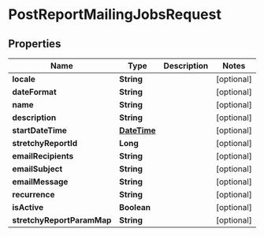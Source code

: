 
# PostReportMailingJobsRequest

## Properties
Name | Type | Description | Notes
------------ | ------------- | ------------- | -------------
**locale** | **String** |  |  [optional]
**dateFormat** | **String** |  |  [optional]
**name** | **String** |  |  [optional]
**description** | **String** |  |  [optional]
**startDateTime** | [**DateTime**](DateTime.md) |  |  [optional]
**stretchyReportId** | **Long** |  |  [optional]
**emailRecipients** | **String** |  |  [optional]
**emailSubject** | **String** |  |  [optional]
**emailMessage** | **String** |  |  [optional]
**recurrence** | **String** |  |  [optional]
**isActive** | **Boolean** |  |  [optional]
**stretchyReportParamMap** | **String** |  |  [optional]



